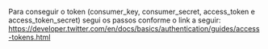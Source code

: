 Para conseguir o token (consumer_key, consumer_secret, access_token e access_token_secret) segui os passos conforme o link a seguir:
https://developer.twitter.com/en/docs/basics/authentication/guides/access-tokens.html
